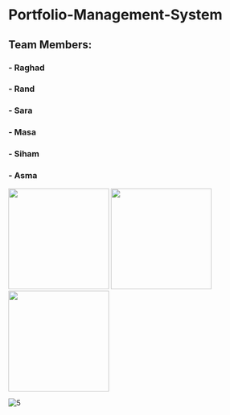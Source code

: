  # Portfolio-Management-System 
## Team Members:
### - Raghad
### - Rand
### - Sara
### - Masa
### - Siham
### - Asma

<img src="https://user-images.githubusercontent.com/100478249/156829493-c02eff88-c3de-4a38-b786-8d1379cd370a.png" width="200" height="200"> <img src="https://user-images.githubusercontent.com/100478249/156829954-cc25e405-34e9-4a33-acf8-b10492b278c3.png" width="200" height="200"> 
<img src="user-images.githubusercontent.com/100478249/156830362-7e0d5644-d27c-4427-a686-31b1697d63f0.png" width="200" height="200">



![5](https://user-images.githubusercontent.com/100478249/156830517-2591429e-a43b-4671-b6f3-9c02765db884.png)



